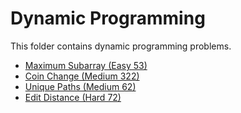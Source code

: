 # Dynamic Programming

This folder contains dynamic programming problems.

* [Maximum Subarray (Easy 53)](/Dynamic/sub)
* [Coin Change (Medium 322)](/Dynamic/sub)
* [Unique Paths (Medium 62)](/Dynamic/paths)
* [Edit Distance (Hard 72)](/Dynamic/leve)
